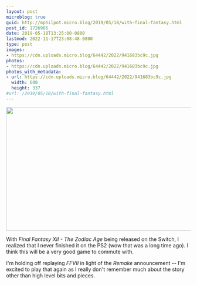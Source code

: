 ```yaml
---
layout: post
microblog: true
guid: http://mphilpot.micro.blog/2019/05/18/with-final-fantasy.html
post_id: 1726986
date: 2019-05-18T13:25:00-0800
lastmod: 2022-11-17T23:08:48-0800
type: post
images:
- https://cdn.uploads.micro.blog/64442/2022/941683bc9c.jpg
photos:
- https://cdn.uploads.micro.blog/64442/2022/941683bc9c.jpg
photos_with_metadata:
- url: https://cdn.uploads.micro.blog/64442/2022/941683bc9c.jpg
  width: 600
  height: 337
#url: /2019/05/18/with-final-fantasy.html
---
```

<img src="uploads/2022/941683bc9c.jpg" width="600" height="337" alt="">

With *Final Fantasy XII - The Zodiac Age* being released on the Switch, I realized that I never finished it on the PS2 (wow that was a long time ago). I think this will be a very good game to commute with.

I'm holding off replaying *FFVII* in light of the *Remake* announcement -- I'm excited to play that again as I really don't remember much about the story other than high level bits and pieces.

